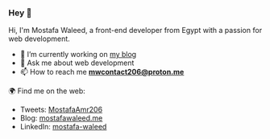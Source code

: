 ### Hey 👋


Hi, I'm Mostafa Waleed, a front-end developer from Egypt with a passion for web development.
 
- 🔭 I’m currently working on [my blog](https://mostafawaleed.me/blog)
- 💬 Ask me about web development
- 📫 How to reach me **mwcontact206@proton.me**

🌍 Find me on the web:
 - Tweets: [MostafaAmr206](https://twitter.com/MostafaAmr206)
 - Blog: [mostafawaleed.me](https://mostafawaleed.me/)
 - LinkedIn: [mostafa-waleed](https://www.linkedin.com/in/mostafa-waleed-b06034217/)
